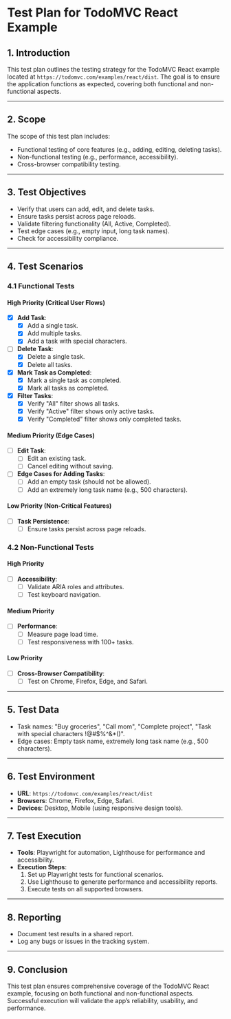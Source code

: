 # Test Plan for TodoMVC React Example

## **1. Introduction**

This test plan outlines the testing strategy for the TodoMVC React example located at `https://todomvc.com/examples/react/dist`. The goal is to ensure the application functions as expected, covering both functional and non-functional aspects.

---

## **2. Scope**

The scope of this test plan includes:

- Functional testing of core features (e.g., adding, editing, deleting tasks).
- Non-functional testing (e.g., performance, accessibility).
- Cross-browser compatibility testing.

---

## **3. Test Objectives**

- Verify that users can add, edit, and delete tasks.
- Ensure tasks persist across page reloads.
- Validate filtering functionality (All, Active, Completed).
- Test edge cases (e.g., empty input, long task names).
- Check for accessibility compliance.

---

## **4. Test Scenarios**

### **4.1 Functional Tests**

#### **High Priority (Critical User Flows)**

- [x] **Add Task**:
  - [x] Add a single task.
  - [x] Add multiple tasks.
  - [x] Add a task with special characters.
- [ ] **Delete Task**:
  - [x] Delete a single task.
  - [x] Delete all tasks.
- [x] **Mark Task as Completed**:
  - [x] Mark a single task as completed.
  - [x] Mark all tasks as completed.
- [x] **Filter Tasks**:
  - [x] Verify "All" filter shows all tasks.
  - [x] Verify "Active" filter shows only active tasks.
  - [x] Verify "Completed" filter shows only completed tasks.

#### **Medium Priority (Edge Cases)**

- [ ] **Edit Task**:
  - [ ] Edit an existing task.
  - [ ] Cancel editing without saving.
- [ ] **Edge Cases for Adding Tasks**:
  - [ ] Add an empty task (should not be allowed).
  - [ ] Add an extremely long task name (e.g., 500 characters).

#### **Low Priority (Non-Critical Features)**

- [ ] **Task Persistence**:
  - [ ] Ensure tasks persist across page reloads.

### **4.2 Non-Functional Tests**

#### **High Priority**

- [ ] **Accessibility**:
  - [ ] Validate ARIA roles and attributes.
  - [ ] Test keyboard navigation.

#### **Medium Priority**

- [ ] **Performance**:
  - [ ] Measure page load time.
  - [ ] Test responsiveness with 100+ tasks.

#### **Low Priority**

- [ ] **Cross-Browser Compatibility**:
  - [ ] Test on Chrome, Firefox, Edge, and Safari.

---

## **5. Test Data**

- Task names: "Buy groceries", "Call mom", "Complete project", "Task with special characters !@#$%^&\*()".
- Edge cases: Empty task name, extremely long task name (e.g., 500 characters).

---

## **6. Test Environment**

- **URL**: `https://todomvc.com/examples/react/dist`
- **Browsers**: Chrome, Firefox, Edge, Safari.
- **Devices**: Desktop, Mobile (using responsive design tools).

---

## **7. Test Execution**

- **Tools**: Playwright for automation, Lighthouse for performance and accessibility.
- **Execution Steps**:
  1. Set up Playwright tests for functional scenarios.
  2. Use Lighthouse to generate performance and accessibility reports.
  3. Execute tests on all supported browsers.

---

## **8. Reporting**

- Document test results in a shared report.
- Log any bugs or issues in the tracking system.

---

## **9. Conclusion**

This test plan ensures comprehensive coverage of the TodoMVC React example, focusing on both functional and non-functional aspects. Successful execution will validate the app’s reliability, usability, and performance.
